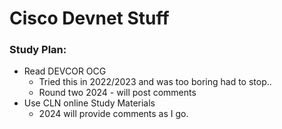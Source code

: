 # Cisco Devnet Stuff

### Study Plan:
- Read DEVCOR OCG
	- Tried this in 2022/2023 and was too boring had to stop..
	- Round two 2024 - will post comments
- Use CLN online Study Materials
	- 2024 will provide comments as I go.

